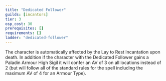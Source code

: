 ```yaml
---
title: "Dedicated Follower"
guilds: [incantors]
tier: 3
osp_cost: 30
prerequisites: []
requirements: []
ladder: "dedicated-follower"
---
```

The character is automatically affected by the Lay to Rest Incantation upon death. In addition if the character with the Dedicated Follower gains a Paladin Armour High Sigil it will confer an AV of 3 on all locations instead of 2 (but will follow all of the standard rules for the spell including the maximum AV of 4 for an Armour Type).